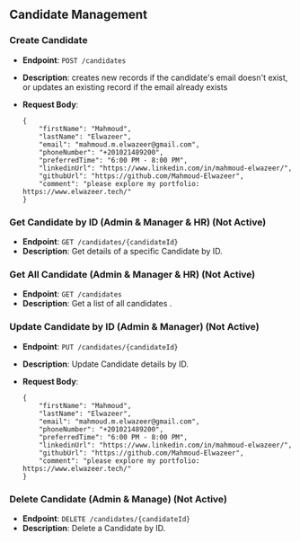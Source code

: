 ## Candidate Management

### Create Candidate

- **Endpoint**: `POST /candidates`
- **Description**: creates new records if the candidate's email doesn't exist, or updates an existing record if the email already exists
- **Request Body**:
    
    ```
    {
        "firstName": "Mahmoud",
        "lastName": "Elwazeer",
        "email": "mahmoud.m.elwazeer@gmail.com",
        "phoneNumber": "+201021489200",
        "preferredTime": "6:00 PM - 8:00 PM",
        "linkedinUrl": "https://www.linkedin.com/in/mahmoud-elwazeer/",
        "githubUrl": "https://github.com/Mahmoud-Elwazeer",
        "comment": "please explore my portfolio: https://www.elwazeer.tech/"
    }
    
    ```
    

### Get Candidate by ID (Admin & Manager & HR) (Not Active)

- **Endpoint**: `GET /candidates/{candidateId}`
- **Description**: Get details of a specific Candidate by ID.

### Get All Candidate (Admin & Manager & HR) (Not Active)

- **Endpoint**: `GET /candidates`
- **Description**: Get a list of all candidates .

### Update Candidate by ID (Admin & Manager) (Not Active)

- **Endpoint**: `PUT /candidates/{candidateId}`
- **Description**: Update Candidate details by ID.
- **Request Body**:
    
    ```
    {
        "firstName": "Mahmoud",
        "lastName": "Elwazeer",
        "email": "mahmoud.m.elwazeer@gmail.com",
        "phoneNumber": "+201021489200",
        "preferredTime": "6:00 PM - 8:00 PM",
        "linkedinUrl": "https://www.linkedin.com/in/mahmoud-elwazeer/",
        "githubUrl": "https://github.com/Mahmoud-Elwazeer",
        "comment": "please explore my portfolio: https://www.elwazeer.tech/"
    }
    
    ```
    

### Delete Candidate (Admin & Manage) (Not Active)

- **Endpoint**: `DELETE /candidates/{candidateId}`
- **Description**: Delete a Candidate by ID.